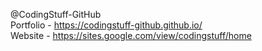 @CodingStuff-GitHub  
Portfolio - https://codingstuff-github.github.io/  
Website - https://sites.google.com/view/codingstuff/home
